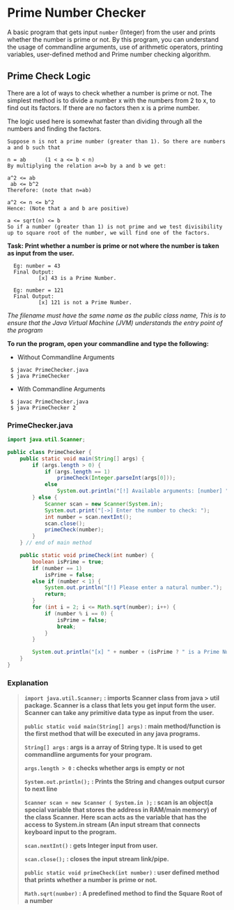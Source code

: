 # Prime Number Checker

A basic program that gets input `number` (Integer) from the user and prints whether the number is prime or not. By this 
program,
you can understand the usage of commandline arguments, use of arithmetic operators, printing variables, user-defined 
method and Prime number checking algorithm.

## Prime Check Logic

There are a lot of ways to check whether a number is prime or not. The simplest method is to divide a number x with 
the numbers from 2 to x, to find out its factors. If there are no factors then x is a prime number.

The logic used here is somewhat faster than dividing through all the numbers and finding the factors.
```aidl
Suppose n is not a prime number (greater than 1). So there are numbers a and b such that

n = ab      (1 < a <= b < n)
By multiplying the relation a<=b by a and b we get:

a^2 <= ab
 ab <= b^2
Therefore: (note that n=ab)

a^2 <= n <= b^2
Hence: (Note that a and b are positive)

a <= sqrt(n) <= b
So if a number (greater than 1) is not prime and we test divisibility up to square root of the number, we will find one of the factors.
```


**Task: Print whether a number is prime or not where the number is taken as input from the user.**
```shell
  Eg: number = 43
  Final Output: 
          [x] 43 is a Prime Number.
          
  Eg: number = 121
  Final Output:
          [x] 121 is not a Prime Number.
```

*The filename must have the same name as the public class name, This is to ensure that the Java Virtual Machine (JVM) understands the entry point of the program*

**To run the program, open your commandline and type the following:**
* Without Commandline Arguments
```shell
 $ javac PrimeChecker.java
 $ java PrimeChecker
```

* With Commandline Arguments
```shell
 $ javac PrimeChecker.java
 $ java PrimeChecker 2
```

### PrimeChecker.java
```java
import java.util.Scanner;

public class PrimeChecker {
    public static void main(String[] args) {
        if (args.length > 0) {
            if (args.length == 1)
                primeCheck(Integer.parseInt(args[0]));
            else
                System.out.println("[!] Available arguments: [number] ");
        } else {
            Scanner scan = new Scanner(System.in);
            System.out.print("[->] Enter the number to check: ");
            int number = scan.nextInt();
            scan.close();
            primeCheck(number);
        }
    } // end of main method

    public static void primeCheck(int number) {
        boolean isPrime = true;
        if (number == 1)
            isPrime = false;
        else if (number < 1) {
            System.out.println("[!] Please enter a natural number.");
            return;
        }
        for (int i = 2; i <= Math.sqrt(number); i++) {
            if (number % i == 0) {
                isPrime = false;
                break;
            }
        }

        System.out.println("[x] " + number + (isPrime ? " is a Prime Number." : " is not a Prime Number."));
    }
}


```

### Explanation
> **`import java.util.Scanner;` : imports Scanner class from java > util package. Scanner is a class that lets you get input form the user. Scanner can take any primitive data type as input from the user.**
>
> **`public static void main(String[] args)` : main method/function is the first method that will be executed in any java programs.**
>
> **`String[] args` : args is a array of String type. It is used to get commandline arguments for your program.**          
> 
> **`args.length > 0` : checks whether args is empty or not**
>
> **`System.out.println();` : Prints the String and changes output cursor to next line**
>
> **`Scanner scan = new Scanner ( System.in );` : scan is an object(a special variable that stores the address in RAM/main memory) of the class Scanner.** 
> **Here scan acts as the variable that has the access to System.in stream (An input stream that connects keyboard input to the program.**
>
> **`scan.nextInt()` : gets Integer input from user.**
>
> **`scan.close();` : closes the input stream link/pipe.**
>
> **`public static void primeCheck(int number)` : user defined method that prints whether a number is prime or not.** 
> 
> **`Math.sqrt(number)` : A predefined method to find the Square Root of a number**
